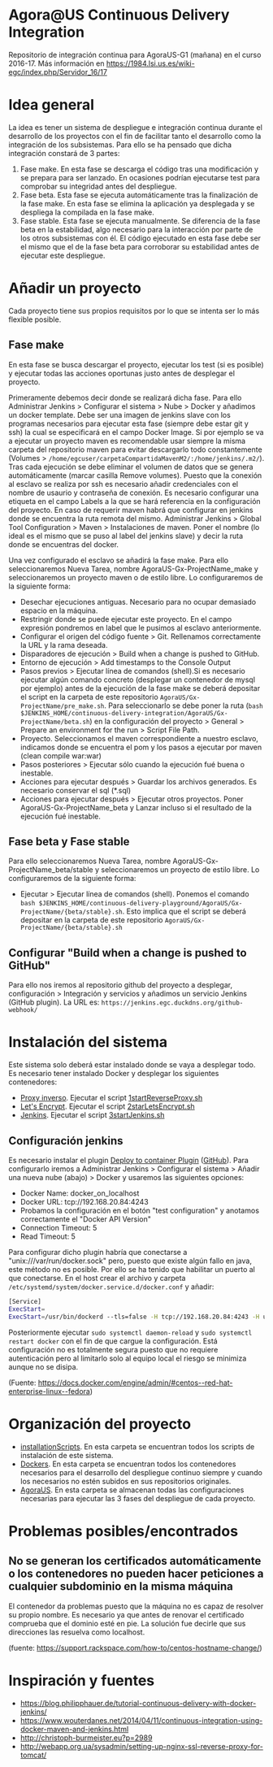 # Agora@US Continuous Delivery Integration

Repositorio de integración continua para AgoraUS-G1 (mañana) en el curso 2016-17. Más información en https://1984.lsi.us.es/wiki-egc/index.php/Servidor_16/17

# Idea general

La idea es tener un sistema de despliegue e integración continua durante el desarrollo de los proyectos con el fin de facilitar tanto el desarrollo como la integración de los subsistemas. Para ello se ha pensado que dicha integración constará de 3 partes:

1. Fase make. En esta fase se descarga el código tras una modificación y se prepara para ser lanzado. En ocasiones podrían ejecutarse test para comprobar su integridad antes del despliegue.
2. Fase beta. Esta fase se ejecuta automáticamente tras la finalización de la fase make. En esta fase se elimina la aplicación ya desplegada y se despliega la compilada en la fase make.
3. Fase stable. Esta fase se ejecuta manualmente. Se diferencia de la fase beta en la estabilidad, algo necesario para la interacción por parte de los otros subsistemas con él. El código ejecutado en esta fase debe ser el mismo que el de la fase beta para corroborar su estabilidad antes de ejecutar este despliegue.



# Añadir un proyecto
Cada proyecto tiene sus propios requisitos por lo que se intenta ser lo más flexible posible.
## Fase make
En esta fase se busca descargar el proyecto, ejecutar los test (si es posible) y ejecutar todas las acciones oportunas justo antes de desplegar el proyecto.

Primeramente debemos decir donde se realizará dicha fase. Para ello Administrar Jenkins > Configurar el sistema > Nube > Docker y añadimos un docker template. Debe ser una imagen de jenkins slave con los programas necesarios para ejecutar esta fase (siempre debe estar git y ssh) la cual se especificará en el campo Docker Image. Si por ejemplo se va a ejecutar un proyecto maven es recomendable usar siempre la misma carpeta del repositorio maven para evitar descargarlo todo constantemente (Volumes > `/home/egcuser/carpetaCompartidaMavenM2/:/home/jenkins/.m2/`). Tras cada ejecución se debe eliminar el volumen de datos que se genera automáticamente (marcar casilla Remove volumes). Puesto que la conexión al esclavo se realiza por ssh es necesario añadir credenciales con el nombre de usaurio y contraseña de conexión. Es necesario configurar una etiqueta en el campo Labels a la que se hará referencia en la configuración del proyecto.
En caso de requerir maven habrá que configurar en jenkins donde se encuentra la ruta remota del mismo. Administrar Jenkins > Global Tool Configuration > Maven > Instalaciones de maven. Poner el nombre (lo ideal es el mismo que se puso al label del jenkins slave) y decir la ruta donde se encuentras del docker.

Una vez configurado el esclavo se añadirá la fase make. Para ello seleccionaremos Nueva Tarea, nombre AgoraUS-Gx-ProjectName_make y seleccionaremos un proyecto maven o de estilo libre. Lo configuraremos de la siguiente forma:
- Desechar ejecuciones antiguas. Necesario para no ocupar demasiado espacio en la máquina.
- Restringir donde se puede ejecutar este proyecto. En el campo expresión pondremos en label que le pusimos al esclavo anteriormente.
- Configurar el origen del código fuente > Git. Rellenamos correctamente la URL y la rama deseada.
- Disparadores de ejecución > Build when a change is pushed to GitHub.
- Entorno de ejecución > Add timestamps to the Console Output
- Pasos previos > Ejecutar línea de comandos (shell).Si es necesario ejecutar algún comando concreto (desplegar un contenedor de mysql por ejemplo) antes de la ejecución de la fase make se deberá depositar el script en la carpeta de este repositorio `AgoraUS/Gx-ProjectName/pre_make.sh`. Para seleccionarlo se debe poner la ruta (`bash $JENKINS_HOME/continuous-delivery-integration/AgoraUS/Gx-ProjectName/beta.sh`) en la configuración del proyecto > General > Prepare an environment for the run > Script File Path.
- Proyecto. Seleccionamos el maven correspondiente a nuestro esclavo, indicamos donde se encuentra el pom y los pasos a ejecutar por maven (clean compile war:war)
- Pasos posteriores > Ejecutar sólo cuando la ejecución fué buena o inestable.
- Acciones para ejecutar después > Guardar los archivos generados. Es necesario conservar el sql (*.sql)
- Acciones para ejecutar después > Ejecutar otros proyectos. Poner AgoraUS-Gx-ProjectName_beta y Lanzar incluso si el resultado de la ejecución fué inestable.

## Fase beta y Fase stable
Para ello seleccionaremos Nueva Tarea, nombre AgoraUS-Gx-ProjectName_beta/stable y seleccionaremos un proyecto de estilo libre. Lo configuraremos de la siguiente forma:
- Ejecutar > Ejecutar línea de comandos (shell). Ponemos el comando `bash $JENKINS_HOME/continuous-delivery-playground/AgoraUS/Gx-ProjectName/{beta/stable}.sh`. Esto implica que el script se deberá depositar en la carpeta de este repositorio `AgoraUS/Gx-ProjectName/{beta/stable}.sh`

## Configurar "Build when a change is pushed to GitHub"
Para ello nos iremos al repositorio github del proyecto a desplegar, configuración > Integración y servicios y añadimos un servicio Jenkins (GitHub plugin). La URL es: `https://jenkins.egc.duckdns.org/github-webhook/`

# Instalación del sistema

Este sistema solo deberá estar instalado donde se vaya a desplegar todo. Es necesario tener instalado Docker y desplegar los siguientes contenedores:
- [Proxy inverso](https://hub.docker.com/r/jwilder/nginx-proxy/). Ejecutar el script [1startReverseProxy.sh](installationScripts/1startReverseProxy.sh)
- [Let's Encrypt](https://hub.docker.com/r/jrcs/letsencrypt-nginx-proxy-companion/). Ejecutar el script [2starLetsEncrypt.sh](installationScripts/2starLetsEncrypt.sh)
- [Jenkins](https://hub.docker.com/r/library/jenkins/). Ejecutar el script [3startJenkins.sh](installationScripts/3startJenkins.sh)


## Configuración jenkins

Es necesario instalar el plugin [Deploy to container Plugin](https://wiki.jenkins-ci.org/display/JENKINS/Deploy+Plugin) ([GitHub](https://github.com/jenkinsci/docker-plugin)). Para configurarlo iremos a Administrar Jenkins > Configurar el sistema > Añadir una nueva nube (abajo) > Docker y usaremos las siguientes opciones:
- Docker Name: docker_on_localhost
- Docker URL: tcp://192.168.20.84:4243
- Probamos la configuración en el botón "test configuration" y anotamos correctamente el "Docker API Version"
- Connection Timeout: 5
- Read Timeout: 5

Para configurar dicho plugin habría que conectarse a "unix:///var/run/docker.sock" pero, puesto que existe algún fallo en java, este método no es posible. Por ello se ha tenido que habilitar un puerto al que conectarse. En el host crear el archivo y carpeta `/etc/systemd/system/docker.service.d/docker.conf` y añadir:
```bash
[Service]
ExecStart=
ExecStart=/usr/bin/dockerd --tls=false -H tcp://192.168.20.84:4243 -H unix:///var/run/docker.sock
```
Posteriormente ejecutar `sudo systemctl daemon-reload` y `sudo systemctl restart docker` con el fin de que cargue la configuración.
Está configuración no es totalmente segura puesto que no requiere autenticación pero al limitarlo solo al equipo local el riesgo se minimiza aunque no se disipa.

(Fuente: https://docs.docker.com/engine/admin/#centos--red-hat-enterprise-linux--fedora)


# Organización del proyecto
- [installationScripts](installationScripts). En esta carpeta se encuentran todos los scripts de instalación de este sistema.
- [Dockers](Dockers). En esta carpeta se encuentran todos los contenedores necesarios para el desarrollo del despliegue continuo siempre y cuando los necesarios no estén subidos en sus repositorios originales.
- [AgoraUS](AgoraUS). En esta carpeta se almacenan todas las configuraciones necesarias para ejecutar las 3 fases del despliegue de cada proyecto.

# Problemas posibles/encontrados
## No se generan los certificados automáticamente o los contenedores no pueden hacer peticiones a cualquier subdominio en la misma máquina
El contenedor da problemas puesto que la máquina no es capaz de resolver su propio nombre. Es necesario ya que antes de renovar el certificado comprueba que el dominio esté en pie. La solución fue decirle que sus direcciones las resuelva como localhost.

(fuente: https://support.rackspace.com/how-to/centos-hostname-change/)

# Inspiración y fuentes
- https://blog.philipphauer.de/tutorial-continuous-delivery-with-docker-jenkins/
- https://www.wouterdanes.net/2014/04/11/continuous-integration-using-docker-maven-and-jenkins.html
- http://christoph-burmeister.eu?p=2989
- http://webapp.org.ua/sysadmin/setting-up-nginx-ssl-reverse-proxy-for-tomcat/
 
